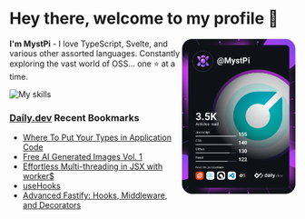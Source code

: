 # Hey there, welcome to my profile 👋

<a href="https://app.daily.dev/MystPi"><img src="https://github.com/MystPi/MystPi/blob/main/devcard.svg" width="200" alt="MystPi's Dev Card" align="right"/></a>

**I'm MystPi** - I love TypeScript, Svelte, and various other assorted languages. Constantly exploring the vast world of OSS... one ⭐ at a time.

![My skills](https://skillicons.dev/icons?i=svelte,ts,js,html,css,raspberrypi,tailwind)

### [Daily.dev](https://daily.dev) Recent Bookmarks
<!-- daily.dev BOOKMARKS:START -->
- [Where To Put Your Types in Application Code](https://app.daily.dev/posts/sBSKCNlZv?utm_source=rss&utm_medium=bookmarks&utm_campaign=Itr6mLfRdMms0HCyePtl9)
- [Free AI Generated Images Vol. 1](https://app.daily.dev/posts/tlP5oSnmv?utm_source=rss&utm_medium=bookmarks&utm_campaign=Itr6mLfRdMms0HCyePtl9)
- [Effortless Multi-threading in JSX with worker$](https://app.daily.dev/posts/LZxsImG4I?utm_source=rss&utm_medium=bookmarks&utm_campaign=Itr6mLfRdMms0HCyePtl9)
- [useHooks](https://app.daily.dev/posts/Q0mtmsliA?utm_source=rss&utm_medium=bookmarks&utm_campaign=Itr6mLfRdMms0HCyePtl9)
- [Advanced Fastify: Hooks, Middleware, and Decorators](https://app.daily.dev/posts/efT2D54h5?utm_source=rss&utm_medium=bookmarks&utm_campaign=Itr6mLfRdMms0HCyePtl9)
<!-- daily.dev BOOKMARKS:END -->
